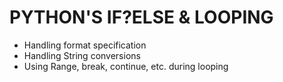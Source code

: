 # PYTHON'S IF?ELSE & LOOPING
- Handling format specification
- Handling String conversions
- Using Range, break, continue, etc. during looping


